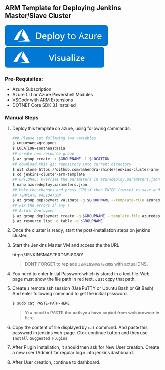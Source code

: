 ## ARM Template for Deploying Jenkins Master/Slave Cluster

[![Deploy To Azure](https://raw.githubusercontent.com/Azure/azure-quickstart-templates/master/1-CONTRIBUTION-GUIDE/images/deploytoazure.svg?sanitize=true)](https://portal.azure.com/#create/Microsoft.Template/uri/https://raw.githubusercontent.com/mahendra-shinde/jenkins-cluster-arm-template/master/azuredeploy.json)
[![Visualize](https://raw.githubusercontent.com/Azure/azure-quickstart-templates/master/1-CONTRIBUTION-GUIDE/images/visualizebutton.svg?sanitize=true)](http://armviz.io/#/?load=https://raw.githubusercontent.com/mahendra-shinde/jenkins-cluster-arm-template/master/azuredeploy.json)   



### Pre-Requisites:
* Azure Subscription
* Azure CLI or Azure Powershell Modules
* VSCode with ARM Extensions
* DOTNET Core SDK 3.1 Installed

### Manual Steps

1. Deploy this template on azure, using following commands:

    ```bash
    ### Please set following two variables 
    $ GROUPNAME=group001
    $ LOCATION=southeastasia
    ## create new resource group
    $ az group create -n $GROUPNAME -l $LOCATION
    ## download this git repository into current directory
    $ git clone https://github.com/mahendra-shinde/jenkins-cluster-arm-template.git
    $ cd jenkins-cluster-arm-template
    ## OPTIONAL: Override the parameters in azuredeploy.parameters.json
    $ nano azuredeploy.parameters.json
    ## Make the changes and press CTRL+X then ENTER (twice) to save and quit
    ## TEMPLATE VALIDATION
    $ az group deployment validate -g $GROUPNAME --template-file azuredeploy.json --parameters @azuredeploy.parameters.json --debug
    ## Fix the errors if any !
    ## Actual Deployment 
    $ az group deployment create -g $GROUPNAME --template-file azuredeploy.json --parameters @azuredeploy.parameters.json 
    $ az resource list -o table -g $GROUPNAME
    ```

2.  Once the cluster is ready, start the post-installation steps on jenkins cluster.

3.  Start the Jenkins Master VM and access the the URL 

    http://JENKINSMASTERDNS:8080/

    > DONT FORGET to replace `JENKINSMASTERDNS` with actual DNS.

3.  You need to enter Initial Password which is stored in a text file. Web page must show the file path in red text. Just copy that path.

4.  Create a remote ssh session (Use PuTTY or Ubuntu Bash or Git Bash)
    And enter following command to get the initial password.

    ```bash
    $ sudo cat PASTE-PATH-HERE
    ```
    > You need to PASTE the path you have copied from web browser in here.

5.  Copy the content of file displayed by `cat` command.
    And paste this password in jenkins web-page. Click continue button and then use `Install Suggested Plugins`

6.  After Plugin Installation, it should then ask for New User creation. Create a new user (Admin) for regular login into jenkins dashboard. 

7.  After User creation, continue to dashboard.


